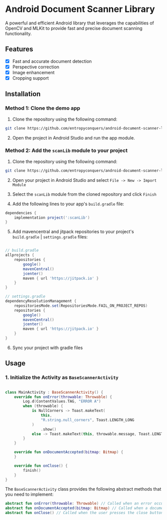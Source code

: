 # Android Document Scanner Library 

A powerful and efficient Android library that leverages the capabilities of OpenCV and MLKit to provide fast and precise document scanning functionality.

## Features

- [x] Fast and accurate document detection
- [x] Perspective correction
- [x] Image enhancement
- [x] Cropping support

## Installation

### Method 1: Clone the demo app 

1. Clone the repository using the following command:

```bash
git clone https://github.com/entropyconquers/android-document-scanner-library.git
```

2. Open the project in Android Studio and run the app module.

### Method 2: Add the `scanLib` module to your project

1. Clone the repository using the following command:

```bash
git clone https://github.com/entropyconquers/android-document-scanner-library.git
```

2. Open your project in Android Studio and select `File -> New -> Import Module`

3. Select the `scanLib` module from the cloned repository and click `Finish`

4. Add the following lines to your app's `build.gradle` file:

```groovy
dependencies {
    implementation project(':scanLib')
}
```

5. Add mavencentral and jitpack repositories to your project's `build.gradle` | `settings.gradle` files:

```groovy

// build.gradle
allprojects {
    repositories {
        google()
        mavenCentral()
        jcenter()
        maven { url 'https://jitpack.io' }
    }
}

// settings.gradle
dependencyResolutionManagement {
    repositoriesMode.set(RepositoriesMode.FAIL_ON_PROJECT_REPOS)
    repositories {
        google()
        mavenCentral()
        jcenter()
        maven { url 'https://jitpack.io' }
    }
}
```

6. Sync your project with gradle files

## Usage

### 1. Initialize the Activity as `BaseScannerActivity`

```kotlin

class MainActivity : BaseScannerActivity() {
    override fun onError(throwable: Throwable) {
        Log.d(ContentValues.TAG, "ERROR A")
        when (throwable) {
            is NullCorners -> Toast.makeText(
                this,
                "R.string.null_corners", Toast.LENGTH_LONG
            )
                .show()
            else -> Toast.makeText(this, throwable.message, Toast.LENGTH_LONG).show()
        }
    }

    override fun onDocumentAccepted(bitmap: Bitmap) {
    }

    override fun onClose() {
        finish()
    }
}
```

The `BaseScannerActivity` class provides the following abstract methods that you need to implement:

```kotlin
abstract fun onError(throwable: Throwable) // Called when an error occurs
abstract fun onDocumentAccepted(bitmap: Bitmap) // Called when a document is accepted, returns the scanned bitmap
abstract fun onClose() // Called when the user presses the close button
```






